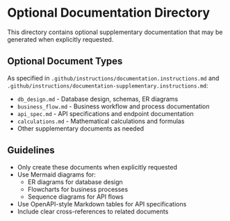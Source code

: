 # Optional Documentation Directory

This directory contains optional supplementary documentation that may be generated when explicitly requested.

## Optional Document Types

As specified in `.github/instructions/documentation.instructions.md` and `.github/instructions/documentation-supplementary.instructions.md`:

- `db_design.md` - Database design, schemas, ER diagrams
- `business_flow.md` - Business workflow and process documentation
- `api_spec.md` - API specifications and endpoint documentation
- `calculations.md` - Mathematical calculations and formulas
- Other supplementary documents as needed

## Guidelines

- Only create these documents when explicitly requested
- Use Mermaid diagrams for:
  - ER diagrams for database design
  - Flowcharts for business processes
  - Sequence diagrams for API flows
- Use OpenAPI-style Markdown tables for API specifications
- Include clear cross-references to related documents